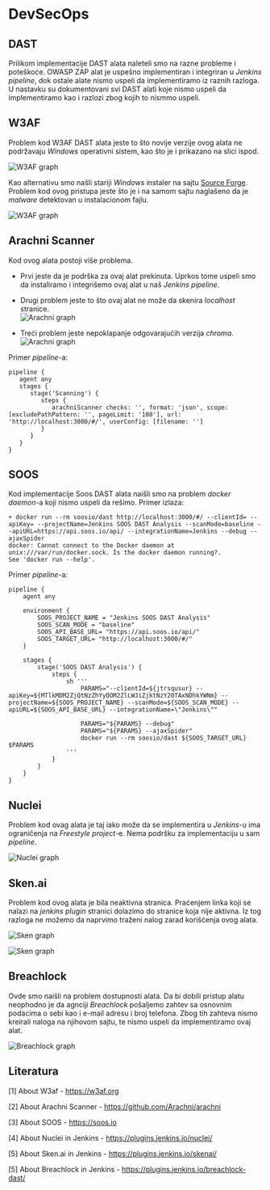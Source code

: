 # DevSecOps
## DAST
Prilikom implementacije DAST alata naleteli smo na razne probleme i poteškoće. OWASP ZAP alat je uspešno implementiran i integriran u <i>Jenkins pipeline</i>, dok ostale alate nismo uspeli da implementiramo iz raznih razloga. U nastavku su dokumentovani svi DAST alati koje nismo uspeli da implementiramo kao i razlozi zbog kojih to nismmo uspeli.

## W3AF
Problem kod W3AF DAST alata jeste to što novije verzije ovog alata ne podržavaju <i>Windows</i> operativni sistem, kao što je i prikazano na slici ispod.

![W3AF graph](/docs/images/w3af_windows.PNG)

Kao alternativu smo našli stariji <i>Windows</i> instaler na sajtu [Source Forge](https://sourceforge.net/projects/w3af/). Problem kod ovog pristupa jeste što je i na samom sajtu naglašeno da je <i>malware</i> detektovan u instalacionom fajlu.

![W3AF graph](/docs/images/w3af_windows_malware.PNG)

## Arachni Scanner
Kod ovog alata postoji više problema. 
 - Prvi jeste da je podrška za ovaj alat prekinuta. Uprkos tome uspeli smo da instaliramo i integrišemo ovaj alat u naš <i>Jenkins pipeline</i>. 
 - Drugi problem jeste to što ovaj alat ne može da skenira <i>localhost</i> stranice.  
 ![Arachni graph](/docs/images/arachni_noLocalHost.PNG)

 - Treći problem jeste nepoklapanje odgovarajućih verzija <i>chroma</i>.
 ![Arachni graph](/docs/images/arachni_chromePNG.PNG)

Primer <i>pipeline</i>-a: 
```
pipeline {
   agent any
   stages {
      stage('Scanning') {
         steps {
            arachniScanner checks: '', format: 'json', scope: [excludePathPattern: '', pageLimit: '100'], url: 'http://localhost:3000/#/', userConfig: [filename: '']
         }
      }
   }
}

```


## SOOS
Kod implementacije Soos DAST alata naišli smo na problem <i>docker daemon</i>-a koji nismo uspeli da rešimo. Primer izlaza:
```
+ docker run --rm soosio/dast http://localhost:3000/#/ --clientId= --apiKey= --projectName=Jenkins SOOS DAST Analysis --scanMode=baseline --apiURL=https://api.soos.io/api/ --integrationName=Jenkins --debug --ajaxSpider
docker: Cannot connect to the Docker daemon at unix:///var/run/docker.sock. Is the docker daemon running?.
See 'docker run --help'.
```

Primer <i>pipeline</i>-a: 
```
pipeline {
    agent any

    environment {
        SOOS_PROJECT_NAME = "Jenkins SOOS DAST Analysis"
        SOOS_SCAN_MODE = "baseline"
        SOOS_API_BASE_URL= "https://api.soos.io/api/"
        SOOS_TARGET_URL= "http://localhost:3000/#/"
    }

    stages {
        stage('SOOS DAST Analysis') {
            steps {
                sh '''
                    PARAMS="--clientId=${jtrsqusur} --apiKey=${MTlkMDM2ZjQtNzZhYyOOM2ZlLWJiZjktNzY20TAxNDhkYWNm} --projectName=${SOOS_PROJECT_NAME} --scanMode=${SOOS_SCAN_MODE} --apiURL=${SOOS_API_BASE_URL} --integrationName=\"Jenkins\""
                    
                    PARAMS="${PARAMS} --debug"
                    PARAMS="${PARAMS} --ajaxSpider"
                    docker run --rm soosio/dast ${SOOS_TARGET_URL} $PARAMS 
                '''
            }
        }
    }
}

```

## Nuclei
Problem kod ovag alata je taj iako može da se implementira u <i>Jenkins</i>-u ima ograničenja na <i>Freestyle project</i>-e. Nema podršku za implementaciju u sam <i>pipeline</i>.

![Nuclei graph](/docs/images/Nuclei.PNG)

## Sken.ai
Problem kod ovog alata je bila neaktivna stranica. Praćenjem linka koji se nalazi na <i>jenkins plugin</i> stranici dolazimo do stranice koja nije aktivna. Iz tog razloga ne možemo da naprvimo traženi nalog zarad korišćenja ovog alata.

![Sken graph](/docs/images/skenaiNosite.PNG)

![Sken graph](/docs/images/skenActualPage.PNG)

## Breachlock
Ovde smo naišli na problem dostupnosti alata. Da bi dobili pristup alatu neophodno je da agnciji <i>Breachlock</i> pošaljemo zahtev sa osnovnim podacima o sebi kao i e-mail adresu i broj telefona. Zbog tih zahteva nismo kreirali naloga na njihovom sajtu, te nismo uspeli da implementiramo ovaj alat.

![Breachlock graph](/docs/images/breachlock.PNG)



## Literatura
[1] About W3af - https://w3af.org

[2] About Arachni Scanner - https://github.com/Arachni/arachni

[3] About SOOS - https://soos.io

[4] About Nuclei in Jenkins - https://plugins.jenkins.io/nuclei/

[5] About Sken.ai in Jenkins - https://plugins.jenkins.io/skenai/

[5] About Breachlock in Jenkins - https://plugins.jenkins.io/breachlock-dast/